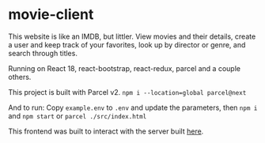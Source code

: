 # movie-client
This website is like an IMDB, but littler. View movies and their details, create a user and keep track of your favorites, look up by director or genre, and search through titles.

Running on React 18, react-bootstrap, react-redux, parcel and a couple others.

This project is built with Parcel v2.
`npm i --location=global parcel@next`

And to run:
Copy `example.env` to `.env` and update the parameters, then `npm i` and `npm start` or `parcel ./src/index.html`

This frontend was built to interact with the server built [here](https://github.com/bentleyjensen/movie-api).
